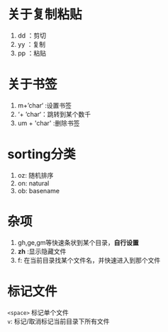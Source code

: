 # 关于复制粘贴
1. dd ：剪切
2. yy ：复制
3. pp ：粘贴

# 关于书签
1. m+’char‘ :设置书签
2. ‘+ ’char‘：跳转到某个数千
3. um + 'char' :删除书签

# sorting分类
1. oz: 随机排序
2. on: natural
3. ob: basename
# 杂项
1. gh,ge,gm等快速条状到某个目录，**自行设置**
2. **zh** :显示隐藏文件
3. f:  在当前目录找某个文件名，并快速进入到那个文件
# 标记文件
`<space>` 标记单个文件  
`v`: 标记/取消标记当前目录下所有文件  
